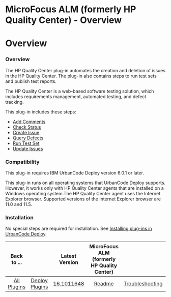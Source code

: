 
MicroFocus ALM (formerly HP Quality Center) - Overview
======================================================

# Overview


### Overview




The HP Quality Center plug-in automates the creation and deletion of issues in the HP Quality Center. The plug-in also contains steps to run test sets and publish test reports.

The HP Quality Center is a web-based software testing solution, which includes requirements management, automated testing, and defect tracking.

This plug-in includes these steps:

* [Add Comments](#add_comment)
* [Check Status](#check_status)
* [Create Issue](#create_issue)
* [Query Defects](#query_defects)
* [Run Test Set](#run_test_set)
* [Update Issues](#update_issues)

### Compatibility

This plug-in requires IBM UrbanCode Deploy version 6.0.1 or later.

This plug-in runs on all operating systems that UrbanCode Deploy supports. However, it works only with HP Quality Center agents that are installed on a Windows operating system.The HP Quality Center agent uses the Internet Explorer browser. Supported versions of the Internet Explorer browser are 11.0 and 11.5.

### Installation

No special steps are required for installation. See [Installing plug-ins in UrbanCode Deploy](https://community.ibm.com/community/user/wasdevops/blogs/laurel-dickson-bull1/2022/06/13/install-plugins "Installing plug-ins in UrbanCode Deploy").


|Back to ...||Latest Version|MicroFocus ALM (formerly HP Quality Center) |||||
| :---: | :---: | :---: | :---: | :---: | :---: | :---: | :---: |
|[All Plugins](../../index.md)|[Deploy Plugins](../README.md)|[16.1011648](https://raw.githubusercontent.com/UrbanCode/IBM-UCD-PLUGINS/main/files/HPQualityCenter/HPQualityCenter-16.1011648.zip)|[Readme](README.md)|[Troubleshooting](troubleshooting.md)|[Usage](usage.md)|[Steps](steps.md)|[Downloads](downloads.md)|
